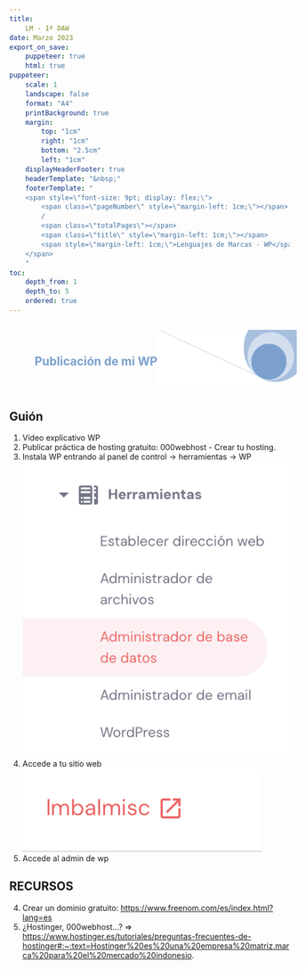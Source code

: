 ```yaml
---
title: 
    LM - 1º DAW
date: Marzo 2023
export_on_save:
    puppeteer: true
    html: true
puppeteer:
    scale: 1
    landscape: false
    format: "A4"
    printBackground: true
    margin:
        top: "1cm"
        right: "1cm"
        bottom: "2.5cm"
        left: "1cm"
    displayHeaderFooter: true
    headerTemplate: "&nbsp;"
    footerTemplate: "
    <span style=\"font-size: 9pt; display: flex;\">
        <span class=\"pageNumber\" style=\"margin-left: 1cm;\"></span>
        /
        <span class=\"totalPages\"></span>
        <span class=\"title\" style=\"margin-left: 1cm;\"></span>
        <span style=\"margin-left: 1cm;\">Lenguajes de Marcas - WP</span>
    </span>
    "
toc:
    depth_from: 1
    depth_to: 5
    ordered: true
---
```


<!--A incluir al principio de la práctica-->
<div>
    <div style="display: flex; padding: 10pt; width: 100%; justify-content: flex-end;align-items: center">
            <div >
                <h2 style="color:#7ba0cd">Publicación de mi WP</h2>
            </div>
            <img height="100" src="Resources/Fondo.png" alt="Imagen fondo" />
        </div>
  
</div>

<div style="page-break-after:always;">

## Guión

1. Vídeo explicativo WP
2. Publicar práctica de hosting gratuito: 000webhost - Crear tu hosting.
3. Instala WP entrando al panel de control -> herramientas -> WP
![Herramientas instalación WP](Resources/Herramientas-WP.png)
4. Accede a tu sitio web
![Sitio web](Resources/WP-sitio-web.png)
5. Accede al admin de wp


## RECURSOS

4. Crear un dominio gratuito: https://www.freenom.com/es/index.html?lang=es 
5. ¿Hostinger, 000webhost...? => https://www.hostinger.es/tutoriales/preguntas-frecuentes-de-hostinger#:~:text=Hostinger%20es%20una%20empresa%20matriz,marca%20para%20el%20mercado%20indonesio.